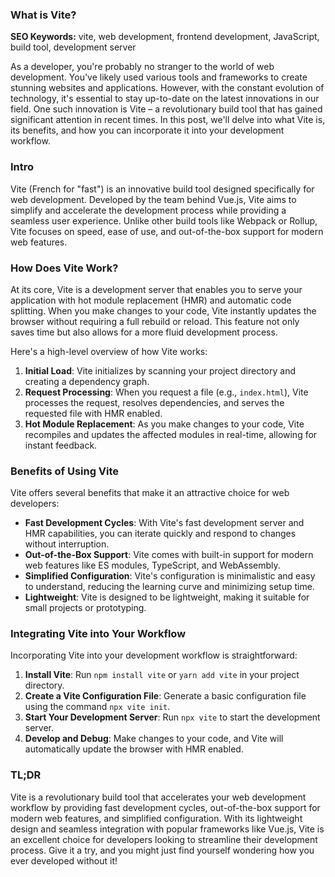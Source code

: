 ### What is Vite?

**SEO Keywords:** vite, web development, frontend development, JavaScript, build tool, development server

As a developer, you're probably no stranger to the world of web development. You've likely used various tools and frameworks to create stunning websites and applications. However, with the constant evolution of technology, it's essential to stay up-to-date on the latest innovations in our field. One such innovation is Vite – a revolutionary build tool that has gained significant attention in recent times. In this post, we'll delve into what Vite is, its benefits, and how you can incorporate it into your development workflow.

### Intro

Vite (French for "fast") is an innovative build tool designed specifically for web development. Developed by the team behind Vue.js, Vite aims to simplify and accelerate the development process while providing a seamless user experience. Unlike other build tools like Webpack or Rollup, Vite focuses on speed, ease of use, and out-of-the-box support for modern web features.

### How Does Vite Work?

At its core, Vite is a development server that enables you to serve your application with hot module replacement (HMR) and automatic code splitting. When you make changes to your code, Vite instantly updates the browser without requiring a full rebuild or reload. This feature not only saves time but also allows for a more fluid development process.

Here's a high-level overview of how Vite works:

1. **Initial Load**: Vite initializes by scanning your project directory and creating a dependency graph.
2. **Request Processing**: When you request a file (e.g., `index.html`), Vite processes the request, resolves dependencies, and serves the requested file with HMR enabled.
3. **Hot Module Replacement**: As you make changes to your code, Vite recompiles and updates the affected modules in real-time, allowing for instant feedback.

### Benefits of Using Vite

Vite offers several benefits that make it an attractive choice for web developers:

* **Fast Development Cycles**: With Vite's fast development server and HMR capabilities, you can iterate quickly and respond to changes without interruption.
* **Out-of-the-Box Support**: Vite comes with built-in support for modern web features like ES modules, TypeScript, and WebAssembly.
* **Simplified Configuration**: Vite's configuration is minimalistic and easy to understand, reducing the learning curve and minimizing setup time.
* **Lightweight**: Vite is designed to be lightweight, making it suitable for small projects or prototyping.

### Integrating Vite into Your Workflow

Incorporating Vite into your development workflow is straightforward:

1. **Install Vite**: Run `npm install vite` or `yarn add vite` in your project directory.
2. **Create a Vite Configuration File**: Generate a basic configuration file using the command `npx vite init`.
3. **Start Your Development Server**: Run `npx vite` to start the development server.
4. **Develop and Debug**: Make changes to your code, and Vite will automatically update the browser with HMR enabled.

### TL;DR

Vite is a revolutionary build tool that accelerates your web development workflow by providing fast development cycles, out-of-the-box support for modern web features, and simplified configuration. With its lightweight design and seamless integration with popular frameworks like Vue.js, Vite is an excellent choice for developers looking to streamline their development process. Give it a try, and you might just find yourself wondering how you ever developed without it!